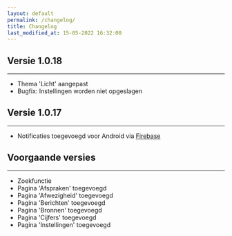 ```yaml
---
layout: default
permalink: /changelog/
title: Changelog
last_modified_at: 15-05-2022 16:32:00
---
```


## Versie 1.0.18
---
- Thema 'Licht' aangepast 
- Bugfix: Instellingen worden niet opgeslagen

## Versie 1.0.17
---
- Notificaties toegevoegd voor Android via [Firebase](https://firebase.google.com/)

## Voorgaande versies
---
- Zoekfunctie
- Pagina 'Afspraken' toegevoegd
- Pagina 'Afwezigheid' toegevoegd
- Pagina 'Berichten' toegevoegd
- Pagina 'Bronnen' toegevoegd
- Pagina 'Cijfers' toegevoegd
- Pagina 'Instellingen' toegevoegd